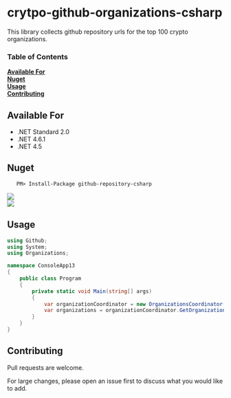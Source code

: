 # crytpo-github-organizations-csharp

This library collects github repository urls for the top 100 crypto organizations.


### Table of Contents
**[Available For](#available-for)**<br>
**[Nuget](#nuget)**<br>
**[Usage](#usage)**<br>
**[Contributing](#contributing)**<br>


## Available For
- .NET Standard 2.0
- .NET 4.6.1
- .NET 4.5


## Nuget

 ```
    PM> Install-Package github-repository-csharp
```
[![](https://img.shields.io/nuget/v/crytpo-github-organizations-csharp.svg)](https://www.nuget.org/packages/crytpo-github-organizations-csharp/)\
[![](https://img.shields.io/nuget/dt/crytpo-github-organizations-csharp.svg)](https://www.nuget.org/packages/crytpo-github-organizations-csharp/)




## Usage

```csharp
using Github;
using System;
using Organizations;

namespace ConsoleApp13
{
    public class Program
    {
        private static void Main(string[] args)
        {
            var organizationCoordinator = new OrganizationsCoordinator();
            var organizations = organizationCoordinator.GetOrganizations();
        }
    }
}
```

## Contributing

Pull requests are welcome. 

For large changes, please open an issue first to discuss what you would like to add.
